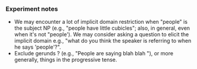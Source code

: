 ### Experiment notes

- We may encounter a lot of implicit domain restriction when "people" is the subject NP (e.g., "people have little cubicles"; also, in general, even when it's not "people'). We may consider asking a question to elicit the implicit domain e.g., "what do you think the speaker is referring to when he says 'people'?".
- Exclude gerunds ? (e.g., "People are saying blah blah "), or more generally, things in the progressive tense.
